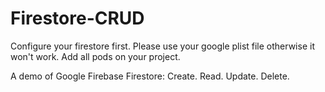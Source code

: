 # Firestore-CRUD

Configure your firestore first.
Please use your google plist file otherwise it won't work.
Add all pods on your project.

A demo of Google Firebase Firestore:
Create.
Read.
Update.
Delete.